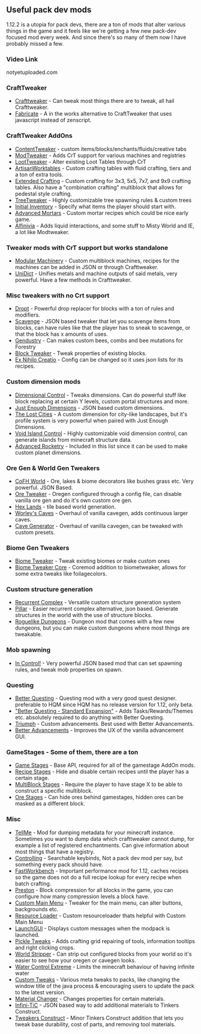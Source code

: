 ## Useful pack dev mods
1.12.2 is a utopia for pack devs, there are a ton of mods that alter various things in the game and it feels like we're getting a few new pack-dev focused mod every week. And since there's so many of them now I have probably missed a few.

### Video Link
notyetuploaded.com

### CraftTweaker
* [Crafttweaker](https://minecraft.curseforge.com/projects/crafttweaker) - Can tweak most things there are to tweak, all hail Crafttweaker.
* [Fabricate](https://minecraft.curseforge.com/projects/fabricate) - A in the works alternative to CraftTweaker that uses javascript instead of zenscript.

### CraftTweaker AddOns
* [ContentTweaker](https://minecraft.curseforge.com/projects/contenttweaker) - custom items/blocks/enchants/fluids/creative tabs
* [ModTweaker](https://minecraft.curseforge.com/projects/modtweaker) - Adds CrT support for various machines and registries
* [LootTweaker](https://minecraft.curseforge.com/projects/loottweaker) - Alter existing Loot Tables through CrT
* [ArtisanWorktables](https://minecraft.curseforge.com/projects/artisan-worktables) - Custom crafting tables with fluid crafting, tiers and a ton of extra tools.
* [Extended Crafting](https://minecraft.curseforge.com/projects/extended-crafting) - Custom crafting for 3x3, 5x5, 7x7, and 9x9 crafting tables. Also have a "combination crafting" multiblock that allows for pedestal style crafting.
* [TreeTweaker](https://minecraft.curseforge.com/projects/tree-tweaker) - Highly customizable tree spawning rules & custom trees
* [Initial Inventory](https://minecraft.curseforge.com/projects/initial-inventory) - Specify what items the player should start with.
* [Advanced Mortars](https://minecraft.curseforge.com/projects/advanced-mortars) - Custom mortar recipes which could be nice early game.
* [Alfinivia](https://minecraft.curseforge.com/projects/alfinivia) - Adds liquid interactions, and some stuff to Misty World and IE, a lot like Modtweaker.

### Tweaker mods with CrT support but works standalone
* [Modular Machinery](https://minecraft.curseforge.com/projects/modular-machinery) - Custom multiblock machines, recipes for the machines can be added in JSON or through Crafttweaker.
* [UniDict](https://minecraft.curseforge.com/projects/unidict) - Unifies metals and machine outputs of said metals, very powerful. Have a few methods in Crafttweaker.

### Misc tweakers with no Crt support
* [Dropt](https://minecraft.curseforge.com/projects/dropt) - Powerful drop replacer for blocks with a ton of rules and modifiers.
* [Scavenge](https://minecraft.curseforge.com/projects/scavenge) - JSON based tweaker that let you scavenge items from blocks, can have rules like that the player has to sneak to scavenge, or that the block has x amounts of uses.
* [Gendustry](https://minecraft.curseforge.com/projects/gendustry) - Can makes custom bees, combs and bee mutations for Forestry
* [Block Tweaker](https://minecraft.curseforge.com/projects/block-tweaker) - Tweak properties of existing blocks.
* [Ex Nihilo Creatio](https://minecraft.curseforge.com/projects/ex-nihilo-creatio) - Config can be changed so it uses json lists for its recipes.

### Custom dimension mods
* [Dimensional Control](https://minecraft.curseforge.com/projects/dimensional-control) - Tweaks dimensions. Can do powerful stuff like block replacing at certain Y levels, custom portal structures and more.
* [Just Enough Dimensions](https://minecraft.curseforge.com/projects/just-enough-dimensions) - JSON based custom dimensions.
* [The Lost Cities](https://minecraft.curseforge.com/projects/the-lost-cities) - A custom dimension for city-like landscapes, but it's profile system is very powerful when paired with Just Enough Dimensions.
* [Void Island Control](https://minecraft.curseforge.com/projects/void-island-control) - Highly customizable void dimension control, can generate islands from minecraft structure data.
* [Advanced Rocketry](https://minecraft.curseforge.com/projects/advanced-rocketry) - Included in this list since it can be used to make custom planet dimensions.

### Ore Gen & World Gen Tweakers
* [CoFH World](https://minecraft.curseforge.com/projects/cofh-world) - Ore, lakes & biome decorators like bushes grass etc. Very powerful. JSON Based.
* [Ore Tweaker](https://minecraft.curseforge.com/projects/ore-tweaker) - Oregen configured through a config file, can disable vanilla ore gen and do it's own custom ore gen.
* [Hex Lands](https://minecraft.curseforge.com/projects/hex-lands) - tile based world generation.
* [Worley's Caves](https://minecraft.curseforge.com/projects/worleys-caves) - Overhaul of vanilla cavegen, adds continuous larger caves.
* [Cave Generator](https://minecraft.curseforge.com/projects/cave-generator) - Overhaul of vanilla cavegen, can be tweaked with custom presets.

### Biome Gen Tweakers
* [Biome Tweaker](https://minecraft.curseforge.com/projects/biometweaker) - Tweak existing biomes or make custom ones
* [Biome Tweaker Core](https://minecraft.curseforge.com/projects/biometweakercore) - Coremod addition to biometweaker, allows for some extra tweaks like foilagecolors.

### Custom structure generation
* [Recurrent Complex](https://minecraft.curseforge.com/projects/recurrent-complex) - Versatile custom structure generation system
* [Pillar](https://minecraft.curseforge.com/projects/pillar) - Easier recurrent complex alternative, json based. Generate structures in the world with the use of structure blocks.
* [Roguelike Dungeons](https://minecraft.curseforge.com/projects/roguelike-dungeons) - Dungeon mod that comes with a few new dungeons, but you can make custom dungeons where most things are tweakable.

### Mob spawning
* [In Control!](https://minecraft.curseforge.com/projects/in-control) - Very powerful JSON based mod that can set spawning rules, and tweak mob properties on spawn.

### Questing
* [Better Questing](https://minecraft.curseforge.com/projects/better-questing) - Questing mod with a very good quest designer. preferable to HQM since HQM has no release version for 1.12, only beta.
* ["Better Questing - Standard Expansion"](https://minecraft.curseforge.com/projects/better-questing-standard-expansion) - Adds Tasks/Rewards/Themes etc. absolutely required to do anything with Better Questing.
* [Triumph](https://minecraft.curseforge.com/projects/triumph) - Custom advancements. Best used with Better Advancements.
* [Better Advancements](https://minecraft.curseforge.com/projects/better-advancements) - Improves the UX of the vanilla advancement GUI.

### GameStages - Some of them, there are a ton
* [Game Stages](https://minecraft.curseforge.com/projects/game-stages) - Base API, required for all of the gamestage AddOn mods.
* [Recipe Stages](https://minecraft.curseforge.com/projects/recipe-stages) - Hide and disable certain recipes until the player has a certain stage.
* [MultiBlock Stages](https://minecraft.curseforge.com/projects/multiblock-stages) - Require the player to have stage X to be able to construct a specific multiblock.
* [Ore Stages](https://minecraft.curseforge.com/projects/ore-stages) - Can hide ores behind gamestages, hidden ores can be masked as a different block.

### Misc
* [TellMe](https://minecraft.curseforge.com/projects/tellme) - Mod for dumping metadata for your minecraft instance. Sometimes you want to dump data which crafttweaker cannot dump, for example a list of registered enchantments. Can give information about most things that have a registry.
* [Controlling](https://minecraft.curseforge.com/projects/controlling) - Searchable keybinds, Not a pack dev mod per say, but something every pack should have.
* [FastWorkbench](https://minecraft.curseforge.com/projects/fastworkbench) - Important performance mod for 1.12, caches recipes so the game does not do a full recipe lookup for every recipe when batch crafting.
* [Preston](https://minecraft.curseforge.com/projects/preston) - Block compression for all blocks in the game, you can configure how many compression levels a block have.
* [Custom Main Menu](https://minecraft.curseforge.com/projects/custom-main-menu) - Tweaker for the main menu, can alter buttons, backgrounds etc.
* [Resource Loader](https://minecraft.curseforge.com/projects/resource-loader) - Custom resourceloader thats helpful with Custom Main Menu
* [LaunchGUI](https://minecraft.curseforge.com/projects/launchgui) - Displays custom messages when the modpack is launched.
* [Pickle Tweaks](https://minecraft.curseforge.com/projects/pickle-tweaks) - Adds crafting grid repairing of tools, information tooltips and right clicking crops.
* [World Stripper](https://minecraft.curseforge.com/projects/world-stripper) - Can strip out configured blocks from your world so it's easier to see how your oregen or cavegen looks.
* [Water Control Extreme](https://minecraft.curseforge.com/projects/water-control-extreme) - Limits the minecraft behaviour of having infinite water
* [Custom Tweaks](https://minecraft.curseforge.com/projects/custom-tweaks) - Various meta tweaks to packs, like changing the window title of the java process & encouraging users to update the pack to the latest version.
* [Material Changer](https://minecraft.curseforge.com/projects/material-changer) - Changes properties for certain materials.
* [Infini-TiC](https://minecraft.curseforge.com/projects/infini-tic) - JSON based way to add additional materials to Tinkers Construct.
* [Tweakers Construct](https://minecraft.curseforge.com/projects/tweakers-construct) - Minor Tinkers Construct addition that lets you tweak base durability, cost of parts, and removing tool materials.